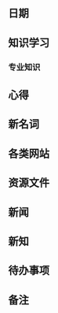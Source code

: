 ## 日期 

## 知识学习
### 专业知识

## 心得


## 新名词

## 各类网站

## 资源文件

## 新闻

## 新知

## 待办事项

## 备注 

<!--stackedit_data:
eyJoaXN0b3J5IjpbMjEzNjc1NTE3MiwxODE5OTkzNjg5LDE4Mz
UxNDQ5NTBdfQ==
-->